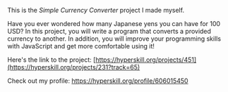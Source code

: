 This is the *Simple Currency Converter* project I made myself.

Have you ever wondered how many Japanese yens you can have for 100 USD? In this project, you will write a program that converts a provided currency to another. In addition, you will improve your programming skills with JavaScript and get more comfortable using it!

Here's the link to the project: [https://hyperskill.org/projects/451](https://hyperskill.org/projects/231?track=65)

Check out my profile: https://hyperskill.org/profile/606015450
